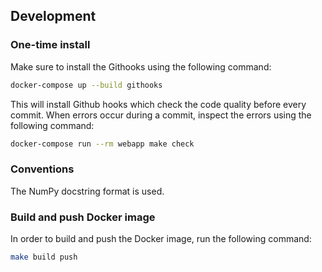 ## Development

### One-time install

Make sure to install the Githooks using the following command:

```bash
docker-compose up --build githooks
```

This will install Github hooks which check the code quality before every commit. When errors occur during a commit, inspect the errors using the following command:

```bash
docker-compose run --rm webapp make check
```

### Conventions

The NumPy docstring format is used.

### Build and push Docker image

In order to build and push the Docker image, run the following command:

```bash
make build push
```